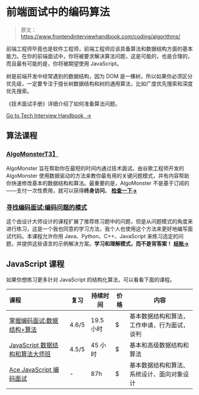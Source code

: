 # 前端面试中的编码算法

> 原文：<https://www.frontendinterviewhandbook.com/coding/algorithms/>



前端工程师毕竟也是软件工程师，前端工程师应该具备算法和数据结构方面的基本能力。在你的前端面试中，你将被要求解决算法问题，这是可能的，也是合理的，而且最有可能的是，你将被期望使用 JavaScript。

树是前端开发中经常遇到的数据结构，因为 DOM 是一棵树，所以如果你必须区分优先级，一定要专注于擅长树数据结构和树的通用算法，比如广度优先搜索和深度优先搜索。

《技术面试手册》详细介绍了如何准备算法问题。

[Go to Tech Interview Handbook  →](https://www.techinterviewhandbook.org/algorithms/study-cheatsheet/)

## 算法课程[](#algorithm-courses "Direct link to heading")

### [AlgoMonster](https://shareasale.com/r.cfm?b=1873647&u=3114753&m=114505&urllink=&afftrack=)[T3】](#algomonster "Direct link to heading")

AlgoMonster 旨在帮助你在最短的时间内通过技术面试。由谷歌工程师开发的 AlgoMonster 使用数据驱动的方法来教你最有用的关键问题模式，并有内容帮助你快速修改基本的数据结构和算法。最重要的是，AlgoMonster 不是基于订阅的——支付一次性费用，就可以获得**终身访问**。 [**检查一下→**](https://shareasale.com/r.cfm?b=1873647&u=3114753&m=114505&urllink=&afftrack=)

### [寻找编码面试:编码问题的模式](https://designgurus.org/link/kJSIoU?url=https%3A%2F%2Fdesigngurus.org%2Fcourse%3Fcourseid%3Dgrokking-the-coding-interview)[](#grokking-the-coding-interview-patterns-for-coding-questions "Direct link to heading")

这个由设计大师设计的课程扩展了推荐练习题中的问题，但是从问题模式的角度来进行练习，这是一个我也同意的学习方法，我个人也使用这个方法来更好地编写面试代码。本课程允许你用 Java、Python、C++、JavaScript 来练习选定的问题，并提供这些语言的示例解决方案。**学习和理解模式，而不是背答案！** [**结账→**](https://designgurus.org/link/kJSIoU?url=https%3A%2F%2Fdesigngurus.org%2Fcourse%3Fcourseid%3Dgrokking-the-coding-interview)

## JavaScript 课程[](#javascript-courses "Direct link to heading")

如果你想练习更多针对 JavaScript 的结构化算法，可以看看下面的课程。

| 课程 | 复习 | 持续时间 | 价格 | 内容 |
| :-- | --- | --- | --- | --- |
| [掌握编码面试:数据结构+算法](https://fxo.co/DQpY) | 4.6/5 | 19.5 小时 | $ | 基本数据结构和算法，工作申请，行为面试，谈判 |
| [JavaScript 数据结构和算法大师班](https://fxo.co/DQpZ) | 4.5/5 | 45 小时 | $ | 基本和高级数据结构和算法 |
| [Ace JavaScript 编码面试](https://www.educative.io/path/ace-javascript-coding-interview?aff=x23W) | - | 87h | $ | 基本数据结构和算法、系统设计、面向对象设计 |

